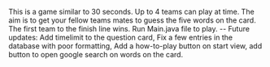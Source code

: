 This is a game similar to 30 seconds. Up to 4 teams can play at time. The aim is to get your fellow teams mates to guess the five words on the card. The first team to the finish line wins. Run Main.java file to play.  -- Future updates: Add timelimit to the question card, Fix a few entries in the database with poor formatting, Add a how-to-play button on start view, add button to open google search on words on the card. 
